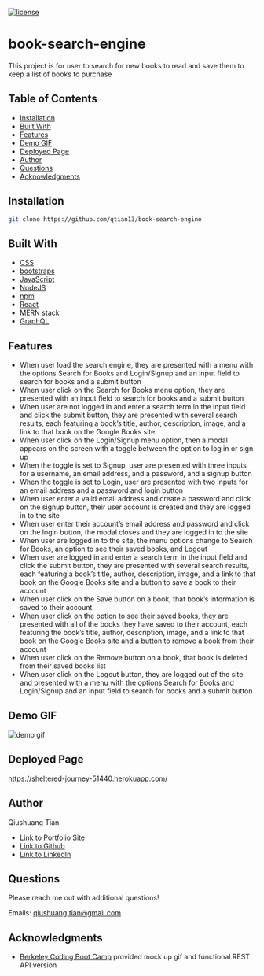 [![license](https://img.shields.io/badge/License-MIT-blue.svg)](https://opensource.org/licenses/MIT)
# book-search-engine

This project is for user to search for new books to read and save them to keep a list of books to purchase

## Table of Contents
* [Installation](#installation)
* [Built With](#built-with)
* [Features](#features)
* [Demo GIF](#demo-gif)
* [Deployed Page](#deployed-page)
* [Author](#author)
* [Questions](#questions)
* [Acknowledgments](#acknowledgments)

## Installation
```bash
git clone https://github.com/qtian13/book-search-engine
```

## Built With
* [CSS](https://www.w3schools.com/css/)
* [bootstraps](https://getbootstrap.com/)
* [JavaScript](https://www.javascript.com/)
* [NodeJS](https://nodejs.org/en/)
* [npm](https://www.npmjs.com/)
* [React](https://reactjs.org/)
* MERN stack
* [GraphQL](https://graphql.org/)


## Features
* When user load the search engine, they are presented with a menu with the options Search for Books and Login/Signup and an input field to search for books and a submit button
* When user click on the Search for Books menu option, they are presented with an input field to search for books and a submit button
* When user are not logged in and enter a search term in the input field and click the submit button, they are presented with several search results, each featuring a book’s title, author, description, image, and a link to that book on the Google Books site
* When user click on the Login/Signup menu option, then a modal appears on the screen with a toggle between the option to log in or sign up
* When the toggle is set to Signup, user are presented with three inputs for a username, an email address, and a password, and a signup button
* When the toggle is set to Login, user are presented with two inputs for an email address and a password and login button
* When user enter a valid email address and create a password and click on the signup button, their user account is created and they are logged in to the site
* When user enter their account’s email address and password and click on the login button, the modal closes and they are logged in to the site
* When user are logged in to the site, the menu options change to Search for Books, an option to see their saved books, and Logout
* When user are logged in and enter a search term in the input field and click the submit button, they are presented with several search results, each featuring a book’s title, author, description, image, and a link to that book on the Google Books site and a button to save a book to their account
* When user click on the Save button on a book, that book’s information is saved to their account
* When user click on the option to see their saved books, they are presented with all of the books they have saved to their account, each featuring the book’s title, author, description, image, and a link to that book on the Google Books site and a button to remove a book from their account
* When user click on the Remove button on a book, that book is deleted from their saved books list
* When user click on the Logout button, they are logged out of the site and presented with a menu with the options Search for Books and Login/Signup and an input field to search for books and a submit button  

## Demo GIF
![demo gif](./public/assets/images/demo.gif)

## Deployed Page
https://sheltered-journey-51440.herokuapp.com/

## Author
Qiushuang Tian
- [Link to Portfolio Site](https://qtian13.github.io/react-portfolio/)
- [Link to Github](https://github.com/qtian13)
- [Link to LinkedIn](https://www.linkedin.com/in/qiushuang-tian-a9754248/)

## Questions
Please reach me out with additional questions!

Emails: qiushuang.tian@gmail.com

## Acknowledgments
- [Berkeley Coding Boot Camp](https://bootcamp.berkeley.edu/coding/) provided mock up gif and functional REST API version